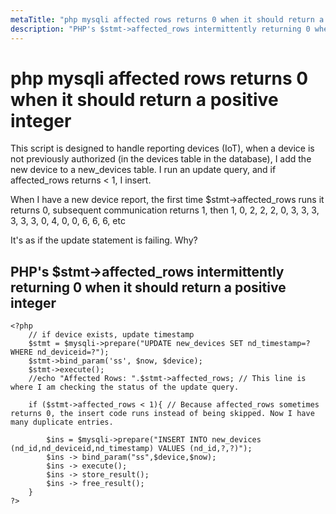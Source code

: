 ```yaml
---
metaTitle: "php mysqli affected rows returns 0 when it should return a positive integer"
description: "PHP's $stmt->affected_rows intermittently returning 0 when it should return a positive integer"
---
```


# php mysqli affected rows returns 0 when it should return a positive integer


This script is designed to handle reporting devices (IoT), when a device is not previously authorized (in the devices table in the database), I add the new device to a new_devices table. I run an update query, and if affected_rows returns < 1, I insert.

When I have a new device report, the first time $stmt->affected_rows runs it returns 0, subsequent communication returns 1, then 1, 0, 2, 2, 2, 0, 3, 3, 3, 3, 3, 3, 0, 4, 0, 0, 6, 6, 6, etc

It's as if the update statement is failing. Why?



## PHP's $stmt->affected_rows intermittently returning 0 when it should return a positive integer


```
<?php
    // if device exists, update timestamp
    $stmt = $mysqli->prepare("UPDATE new_devices SET nd_timestamp=? WHERE nd_deviceid=?");
    $stmt->bind_param('ss', $now, $device);
    $stmt->execute();
    //echo "Affected Rows: ".$stmt->affected_rows; // This line is where I am checking the status of the update query.

    if ($stmt->affected_rows < 1){ // Because affected_rows sometimes returns 0, the insert code runs instead of being skipped. Now I have many duplicate entries.
        
        $ins = $mysqli->prepare("INSERT INTO new_devices (nd_id,nd_deviceid,nd_timestamp) VALUES (nd_id,?,?)");
        $ins -> bind_param("ss",$device,$now);
        $ins -> execute();
        $ins -> store_result();
        $ins -> free_result();
    }
?>

```

